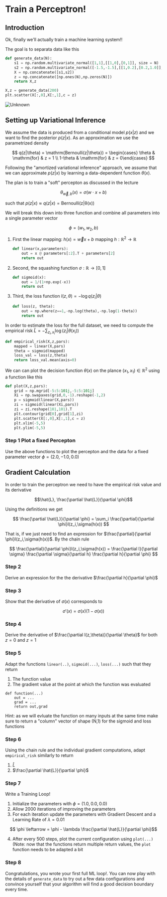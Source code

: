 # Train a Perceptron!

## Introduction

Ok, finally we'll actually train a machine learning system!!

The goal is to separata data like this

```python
def generate_data(N):
    s1 = np.random.multivariate_normal([1,1],[[1,0],[0,1]], size = N)
    s2 = np.random.multivariate_normal([-1.5,-1.5],[[1,0.2],[0.2,1.0]], size = N)
    X = np.concatenate([s1,s2])
    z = np.concatenate([np.ones(N),np.zeros(N)])
    return X,z

X,z = generate_data(200)
plt.scatter(X[:,0],X[:,1],c = z)
```
![Unknown](https://user-images.githubusercontent.com/2318083/200180272-11755898-c4f5-428e-be5b-adc50657a33e.png)

## Setting up Variational Inference

We assume the data is produced from a conditional model $p(x|z)$ and we want to find the posterior $p(z|x)$. As an approximation we use the 
parametrized density 

$$
q(z|\theta) = \mathrm{Bernoulli(z|\theta}) = \begin{cases}
\theta & \mathrm{for} & z = 1 \\
1-\theta  & \mathrm{for} & z = 0\end{cases}
$$

Following the "amortized variational inference" approach, we assume that we can approximate $p(z|x)$ by learning a data-dependent function 
$\theta(x)$.


The plan is to train a "soft" percepton as discussed in the lecture

$$
\theta_{\vec{w},b}(x) = \sigma(w \cdot x + b)
$$

such that $p(z|x) \approx q(z|x) = \mathrm{Bernoulli(z|\theta(x)})$

We will break this down into three function and combine all parameters into a single parameter vector

$$
\phi = (w_1,w_2,b)
$$

1. First the linear mapping: $h(x) = \vec{w} x + b$ mapping $h: \mathbb{R}^2 \to \mathbb{R}$
   ```python
   def linear(x,parameters):
       out = x @ parameters[:2].T + parameters[2]
       return out
   ```

2. Second, the squashing function $\sigma: \mathbb{R} \to [0,1]$
   ```python
   def sigmoid(x):
       out = 1/(1+np.exp(-x))
       return out
   ```

2. Third, the loss function $l(z,\theta) = -\log q(z_i|\theta)$
   ```python
   def loss(z, theta):
       out = np.where(z==1,-np.log(theta),-np.log(1-theta))
       return out
   ```

In order to estimate the loss for the full dataset, we need to compute the empirical risk $\hat{L} = -\sum_{z_i,x_i} \log(z_i | \theta(x_i))$

```python
def empirical_risk(X,z,pars):
    mapped = linear(X,pars)
    theta = sigmoid(mapped)
    loss_val = loss(z,theta)
    return loss_val.mean(axis=0)
```

We can can plot the decision function $\theta(x)$ on the plance $(x_1,x_1) \in \mathbb{R}^2$ using a function like this

```python
def plot(X,z,pars):
    grid = np.mgrid[-5:5:101j,-5:5:101j]
    Xi = np.swapaxes(grid,0,-1).reshape(-1,2)   
    p = sigmoid(linear(X,pars))
    zi = sigmoid(linear(Xi,pars))
    zi = zi.reshape(101,101).T
    plt.contour(grid[0],grid[1],zi)
    plt.scatter(X[:,0],X[:,1],c = z)
    plt.xlim(-5,5)
    plt.ylim(-5,5)
```


### Step 1 Plot a fixed Percepton

Use the above functions to plot the percepton and the data for a fixed parameter vector $\phi = (2.0,-1.0,0.0)$


## Gradient Calculation

In order to train the perceptron we need to have the empirical risk value and its derivative

$$\hat{L}, \frac{\partial \hat{L}}{\partial \phi}$$

Using the definitions we get 

$$
\frac{\partial \hat{L}}{\partial \phi} = \sum_i \frac{\partial}{\partial \phi}l(z_i,\sigma(h(x))
$$


That is, if we just need to find an expression for $\frac{\partial}{\partial \phi}l(z_i,\sigma(h(x))$. By the chain rule

$$
\frac{\partial}{\partial \phi}l(z_i,\sigma(h(x)) = \frac{\partial l}{\partial \sigma} \frac{\partial \sigma}{\partial h}  \frac{\partial 
h}{\partial \phi}
$$


### Step 2

Derive an expression for the the derivative $\frac{\partial h}{\partial \phi}$


### Step 3

Show that the derivative of $\sigma(x)$ corresponds to 

$$
\sigma'(x) = \sigma(x)(1-\sigma(x))
$$

### Step 4

Derive the derivative of $\frac{\partial l(z,\theta)}{\partial \theta}$ for both $z=0$ and $z=1$


### Step 5

Adapt the functions `linear(..)`, `sigmoid(...)`, `loss(...)` such that they return

1. The function value
2. The gradient value at the point at which the function was evaluated

```
def function(...)
    out = ...
    grad = ...
    return out,grad
```

Hint: as we will evluate the function on many inputs at the same time make sure to return a "column" vector of shape (N,1) for the sigmoid and 
loss functions


### Step 6

Using the chain rule and the individual gradient computations, adapt `empirical_risk` similarly to return 

1. $\hat{L}$
2. $\frac{\partial \hat{L}}{\partial \phi}$


### Step 7

Write a Training Loop!

1. Initialize the parameters with $\phi = (1.0,0.0,0.0)$
2. Allow 2000 iterations of improving the parameters
3. For each iteration update the parameters with Gradient Descent and a Learning Rate of $\lambda=0.01$

$$ \phi \leftarrow = \phi - \lambda \frac{\partial \hat{L}}{\partial \phi}$$

4. After every 500 steps, plot the current configuration using `plot(...)` (Note: now that the functions return multiple return values, the `plot` 
function needs to be adapted a bit

### Step 8

Congratulations, you wrote your first full ML loop!. You can now play with the details of `generate_data` to try out a few data configurations and 
convince yourself that your algorithm will find a good decision boundary every time.
